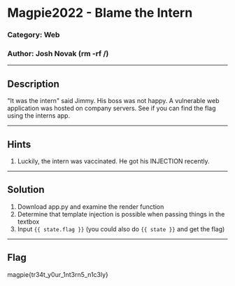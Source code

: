 # Magpie2022 - Blame the Intern
### Category: Web
### Author: Josh Novak (rm -rf /)
---
## Description
"It was the intern" said Jimmy. His boss was not happy. A vulnerable web application was hosted on company servers. See if you can find the flag using the interns app.

---
## Hints
1. Luckily, the intern was vaccinated. He got his INJECTION recently.

---
## Solution
1. Download app.py and examine the render function
2. Determine that template injection is possible when passing things in the textbox
3. Input `{{ state.flag }}` (you could also do `{{ state }}` and get the flag)

---
## Flag
magpie{tr34t_y0ur_1nt3rn5_n1c3ly}

